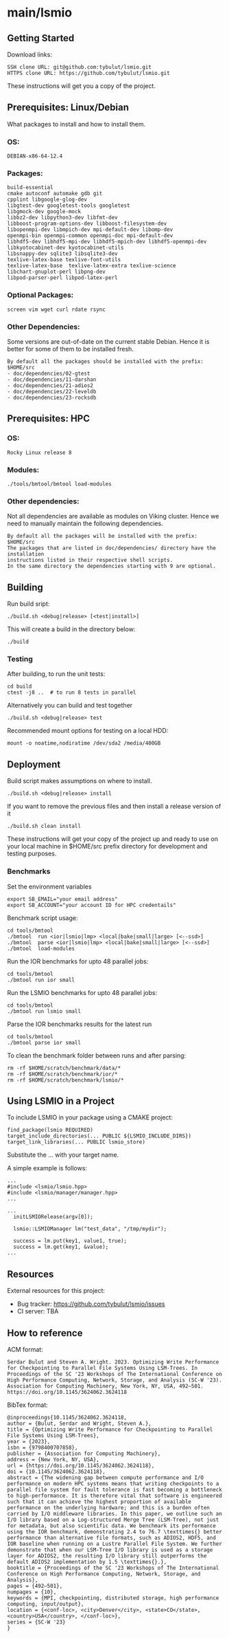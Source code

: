# main/lsmio



## Getting Started

Download links:
```
SSH clone URL: git@github.com:tybulut/lsmio.git
HTTPS clone URL: https://github.com/tybulut/lsmio.git
```

These instructions will get you a copy of the project.


## Prerequisites: Linux/Debian

What packages to install and how to install them.

### OS:
```
DEBIAN-x86-64-12.4
```

### Packages:
```
build-essential
cmake autoconf automake gdb git
cpplint libgoogle-glog-dev
libgtest-dev googletest-tools googletest
libgmock-dev google-mock
libbz2-dev libpython3-dev libfmt-dev
libboost-program-options-dev libboost-filesystem-dev
libopenmpi-dev libmpich-dev mpi-default-dev libomp-dev 
openmpi-bin openmpi-common openmpi-doc mpi-default-dev
libhdf5-dev libhdf5-mpi-dev libhdf5-mpich-dev libhdf5-openmpi-dev
libkyotocabinet-dev kyotocabinet-utils
libsnappy-dev sqlite3 libsqlite3-dev
texlive-latex-base texlive-font-utils
texlive-latex-base  texlive-latex-extra texlive-science
libchart-gnuplot-perl libpng-dev
libpod-parser-perl libpod-latex-perl
```

### Optional Packages:
```
screen vim wget curl rdate rsync
```

### Other Dependencies:
Some versions are out-of-date on the current stable Debian. Hence
it is better for some of them to be installed fresh.
```
By default all the packages should be installed with the prefix: $HOME/src
- doc/dependencies/02-gtest
- doc/dependencies/11-darshan
- doc/dependencies/21-adios2
- doc/dependencies/22-leveldb
- doc/dependencies/23-rocksdb 
```

## Prerequisites: HPC

### OS:
```
Rocky Linux release 8
```

### Modules:
```
./tools/bmtool/bmtool load-modules
```

### Other dependencies:
Not all dependencies are available as modules on Viking cluster. Hence we need
to manually maintain the following dependencies.
```
By default all the packages will be installed with the prefix: $HOME/src
The packages that are listed in doc/dependencies/ directory have the installation 
instructions listed in their respective shell scripts.
In the same directory the dependencies starting with 9 are optional.
```


## Building 

Run build sript:
```
./build.sh <debug|release> [<test|install>]
```

This will create a build in the directory below:
```
./build
```


### Testing

After building, to run the unit tests:
```
cd build
ctest -j8 ..  # to run 8 tests in parallel
```

Alternatively you can build and test together
```
./build.sh <debug|release> test
```

Recommended mount options for testing on a local HDD:
```
mount -o noatime,nodiratime /dev/sda2 /media/400GB
```

## Deployment

Build script makes assumptions on where to install. 
```
./build.sh <debug|release> install
```

If you want to remove the previous files and then install a release version of it
```
./build.sh clean install
```

These instructions will get your copy of the project up and ready to use on your local
machine in $HOME/src prefix directory for development and testing purposes.

### Benchmarks

Set the environment variables
```
export SB_EMAIL="your email address"
export SB_ACCOUNT="your account ID for HPC credentails"
```

Benchmark script usage:
```
cd tools/bmtool
./bmtool  run <ior|lsmio|lmp> <local|bake|small|large> [<--ssd>]
./bmtool  parse <ior|lsmio|lmp> <local|bake|small|large> [<--ssd>]
./bmtool  load-modules
```

Run the IOR benchmarks for upto 48 parallel jobs:
```
cd tools/bmtool
./bmtool run ior small
```

Run the LSMIO benchmarks for upto 48 parallel jobs:
```
cd tools/bmtool
./bmtool run lsmio small
```

Parse the IOR benchmarks results for the latest run
```
cd tools/bmtool
./bmtool parse ior small
```

To clean the benchmark folder between runs and after parsing:
```
rm -rf $HOME/scratch/benchmark/data/*
rm -rf $HOME/scratch/benchmark/ior/*
rm -rf $HOME/scratch/benchmark/lsmio/*
```

## Using LSMIO in a Project

To include LSMIO in your package using a CMAKE project:
```
find_package(lsmio REQUIRED)
target_include_directories(... PUBLIC ${LSMIO_INCLUDE_DIRS})
target_link_libraries(... PUBLIC lsmio_store)
```
Substitute the ... with your target name.

A simple example is follows:
```
...
#include <lsmio/lsmio.hpp>
#include <lsmio/manager/manager.hpp>
...

...
  initLSMIORelease(argv[0]);

  lsmio::LSMIOManager lm("test_data", "/tmp/mydir");

  success = lm.put(key1, value1, true);
  success = lm.get(key1, &value);
...

```


## Resources

External resources for this project:
- Bug tracker: https://github.com/tybulut/lsmio/issues
- CI server: TBA

## How to reference

ACM format:
```
Serdar Bulut and Steven A. Wright. 2023. Optimizing Write Performance for Checkpointing to Parallel File Systems Using LSM-Trees. In Proceedings of the SC '23 Workshops of The International Conference on High Performance Computing, Network, Storage, and Analysis (SC-W '23). Association for Computing Machinery, New York, NY, USA, 492–501. https://doi.org/10.1145/3624062.3624118
```

BibTex format:
```
@inproceedings{10.1145/3624062.3624118,
author = {Bulut, Serdar and Wright, Steven A.},
title = {Optimizing Write Performance for Checkpointing to Parallel File Systems Using LSM-Trees},
year = {2023},
isbn = {9798400707858},
publisher = {Association for Computing Machinery},
address = {New York, NY, USA},
url = {https://doi.org/10.1145/3624062.3624118},
doi = {10.1145/3624062.3624118},
abstract = {The widening gap between compute performance and I/O performance on modern HPC systems means that writing checkpoints to a parallel file system for fault tolerance is fast becoming a bottleneck to high-performance. It is therefore vital that software is engineered such that it can achieve the highest proportion of available performance on the underlying hardware; and this is a burden often carried by I/O middleware libraries. In this paper, we outline such an I/O library based on a Log-structured Merge Tree (LSM-Tree), not just for metadata, but also scientific data. We benchmark its performance using the IOR benchmark, demonstrating 2.4 to 76.7 \texttimes{} better performance than alternative file formats, such as ADIOS2, HDF5, and IOR baseline when running on a Lustre Parallel File System. We further demonstrate that when our LSM-Tree I/O library is used as a storage layer for ADIOS2, the resulting I/O library still outperforms the default ADIOS2 implementation by 1.5 \texttimes{}.},
booktitle = {Proceedings of the SC '23 Workshops of The International Conference on High Performance Computing, Network, Storage, and Analysis},
pages = {492–501},
numpages = {10},
keywords = {MPI, checkpointing, distributed storage, high performance computing, input/output},
location = {<conf-loc>, <city>Denver</city>, <state>CO</state>, <country>USA</country>, </conf-loc>},
series = {SC-W '23}
}
```


